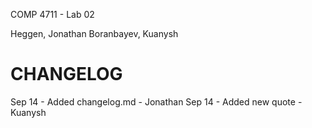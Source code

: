 COMP 4711 - Lab 02

Heggen, Jonathan
Boranbayev, Kuanysh


CHANGELOG
=========
Sep 14 - Added changelog.md - Jonathan
Sep 14 - Added new quote - Kuanysh